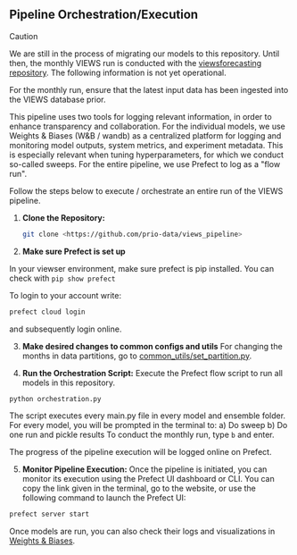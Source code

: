 ## Pipeline Orchestration/Execution
> [!CAUTION]
> We are still in the process of migrating our models to this repository. Until then, the monthly VIEWS run is conducted with the [viewsforecasting repository](https://github.com/prio-data/viewsforecasting). The following information is not yet operational.

For the monthly run, ensure that the latest input data has been ingested into the VIEWS database prior.

This pipeline uses two tools for logging relevant information, in order to enhance transparency and collaboration. For the individual models, we use Weights & Biases (W&B / wandb) as a centralized platform for logging and monitoring model outputs, system metrics, and experiment metadata. This is especially relevant when tuning hyperparameters, for which we conduct so-called sweeps. For the entire pipeline, we use Prefect to log as a "flow run". 

Follow the steps below to execute / orchestrate an entire run of the VIEWS pipeline.

1. **Clone the Repository:**

   ```bash
   git clone <https://github.com/prio-data/views_pipeline>

2. **Make sure Prefect is set up**

In your viewser environment, make sure prefect is pip installed.
You can check with ```pip show prefect```

To login to your account write:
```bash
prefect cloud login
```
and subsequently login online.

3. **Make desired changes to common configs and utils**
For changing the months in data partitions, go to [common_utils/set_partition.py](https://github.com/prio-data/views_pipeline/blob/main/common_utils/set_partition.py).

4. **Run the Orchestration Script:**
Execute the Prefect flow script to run all models in this repository.
```bash
python orchestration.py
```
The script executes every main.py file in every model and ensemble folder. For every model, you will be prompted in the terminal to:
    a) Do sweep 
    b) Do one run and pickle results
To conduct the monthly run, type `b` and enter.

The progress of the pipeline execution will be logged online on Prefect.

5. **Monitor Pipeline Execution:**
Once the pipeline is initiated, you can monitor its execution using the Prefect UI dashboard or CLI. You can copy the link given in the terminal, go to the website, or use the following command to launch the Prefect UI:
```bash
prefect server start
```

Once models are run, you can also check their logs and visualizations in [Weights & Biases](https://wandb.ai/views_pipeline).